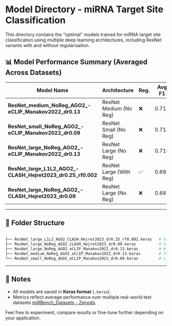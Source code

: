 # Model Directory - miRNA Target Site Classification

This directory contains the "optimal" models trained for miRNA target site classification using multiple deep learning architectures, including ResNet variants with and without regularisation.

## 📊 Model Performance Summary (Averaged Across Datasets)

| Model Name                                  | Architecture            | Reg. | Avg F1 | PR-AUC | Accuracy |
| ------------------------------------------- | ----------------------- | ---- | ------ | ------ | -------- |
| **ResNet_medium_NoReg_AGO2_-eCLIP_Manakov2022_dr0.13**               | ResNet Medium (No Reg)  | ❌    | 0.715  | 0.801  | 72.6%    |
| **ResNet_small_NoReg_AGO2_-eCLIP_Manakov2022_dr0.09**               | ResNet Small (No Reg)   | ❌    | 0.714  | 0.776  | 72.7%    |
| **ResNet_large_NoReg_AGO2_-eCLIP_Manakov2022_dr0.13**               | ResNet Large (No Reg)   | ❌    | 0.710  | 0.784  | 72.0%    |
| **ResNet_large_L1L2_AGO2_-CLASH_Hejret2023_dr0.25_rf0.002** | ResNet Large (With Reg) | ✅    | 0.692  | 0.779  | 70.6%    |
| **ResNet_large_NoReg_AGO2_-CLASH_Hejret2023_dr0.09**                | ResNet Large (No Reg)   | ❌    | 0.681  | 0.725  | 66.9%    |

---

## 📁 Folder Structure

```bash
.
├── ResNet_large_L1L2_AGO2_CLASH_Hejret2023_dr0.25_rf0.002.keras   # For generalization            
├── ResNet_large_NoReg_AGO2_CLASH_Hejret2023_dr0.09.keras          # Stable performance
├── ResNet_large_NoReg_AGO2_eCLIP_Manakov2022_dr0.13.keras         # High-capacity variant
├── ResNet_medium_NoReg_AGO2_eCLIP_Manakov2022_dr0.13.keras        # Top Overall
└── ResNet_small_NoReg_AGO2_eCLIP_Manakov2022_dr0.09.keras         # Lightweight & Performant
```

---

## 📝 Notes

- All models are saved in **Keras format** (`.keras`).
- Metrics reflect average performance over multiple real-world test datasets [miRBench_Datasets - Zenodo](https://zenodo.org/records/14501607).

Feel free to experiment, compare results or fine-tune further depending on your application.
